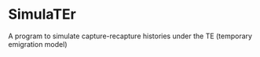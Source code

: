 # SimulaTEr
A program to simulate capture-recapture histories under the TE (temporary emigration model)
